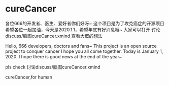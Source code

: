 # cureCancer
各位666的开发者、医生、爱好者你们好呀~ 这个项目是为了攻克癌症的开源项目  希望各位一起加油，今天是2020.1.1，希望年底有好消息哦~
大家可以打开                  讨论discuss/脑图cureCancer.xmind    查看大概的想法

Hello, 666 developers, doctors and fans~ This project is an open source project to conquer cancer I hope you all come together. Today is January 1, 2020. I hope there is good news at the end of the year~

pls check    讨论discuss/脑图cureCancer.xmind

cureCancer,for human
